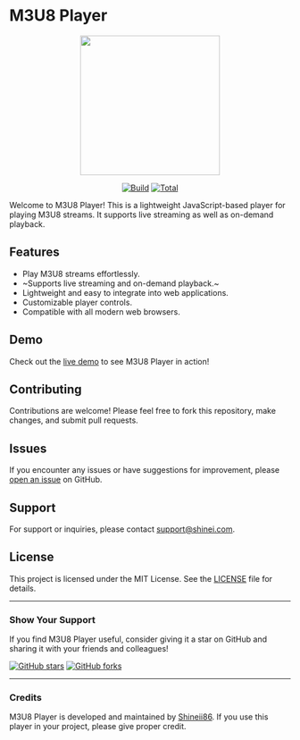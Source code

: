 # M3U8 Player

<div align="center">
  <img src="https://raw.githubusercontent.com/rhunk/SnapEnhance/main/app/src/main/res/mipmap-xxxhdpi/launcher_icon_foreground.png" height="250" />

  [![Build](https://img.shields.io/github/actions/)]() [![Total](https://shields.io/github/downloads/Shineii86/m3u8player/total?logo=Bookmeter&label=Downloads&logoColor=Green&color=Green)](https://github.com/rhunk/snapenhance/releases)
  </div>
Welcome to M3U8 Player! This is a lightweight JavaScript-based player for playing M3U8 streams. It supports live streaming as well as on-demand playback.

## Features

- Play M3U8 streams effortlessly.
- ~Supports live streaming and on-demand playback.~
- Lightweight and easy to integrate into web applications.
- Customizable player controls.
- Compatible with all modern web browsers.

## Demo

Check out the [live demo](https://shineii86.github.io/m3u8player/) to see M3U8 Player in action!

## Contributing

Contributions are welcome! Please feel free to fork this repository, make changes, and submit pull requests.

## Issues

If you encounter any issues or have suggestions for improvement, please [open an issue](https://github.com/Shineii86/m3u8player/issues) on GitHub.

## Support

For support or inquiries, please contact [support@shinei.com](mailto:ikx7a@hotmail.com).

## License

This project is licensed under the MIT License. See the [LICENSE](LICENSE) file for details.

---

### Show Your Support

If you find M3U8 Player useful, consider giving it a star on GitHub and sharing it with your friends and colleagues!

[![GitHub stars](https://img.shields.io/github/stars/Shineii86/m3u8player.svg?style=social)](https://github.com/Shineii86/m3u8player/stargazers)
[![GitHub forks](https://img.shields.io/github/forks/Shineii86/m3u8player.svg?style=social)](https://github.com/Shineii86/m3u8player/network/members)

---

### Credits

M3U8 Player is developed and maintained by [Shineii86](https://github.com/Shineii86). If you use this player in your project, please give proper credit.

